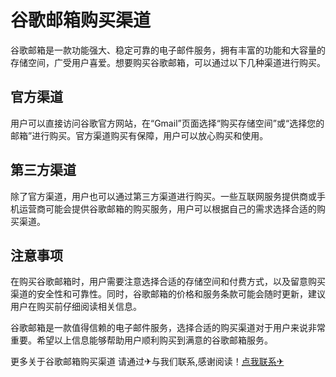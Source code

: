 # 谷歌邮箱购买渠道

谷歌邮箱是一款功能强大、稳定可靠的电子邮件服务，拥有丰富的功能和大容量的存储空间，广受用户喜爱。想要购买谷歌邮箱，可以通过以下几种渠道进行购买。

## 官方渠道

用户可以直接访问谷歌官方网站，在“Gmail”页面选择“购买存储空间”或“选择您的邮箱”进行购买。官方渠道购买有保障，用户可以放心购买和使用。

## 第三方渠道

除了官方渠道，用户也可以通过第三方渠道进行购买。一些互联网服务提供商或手机运营商可能会提供谷歌邮箱的购买服务，用户可以根据自己的需求选择合适的购买渠道。

## 注意事项

在购买谷歌邮箱时，用户需要注意选择合适的存储空间和付费方式，以及留意购买渠道的安全性和可靠性。同时，谷歌邮箱的价格和服务条款可能会随时更新，建议用户在购买前仔细阅读相关信息。

谷歌邮箱是一款值得信赖的电子邮件服务，选择合适的购买渠道对于用户来说非常重要。希望以上信息能够帮助用户顺利购买到满意的谷歌邮箱服务。

更多关于谷歌邮箱购买渠道 请通过✈与我们联系,感谢阅读！[点我联系✈](https://ad.G208.com)